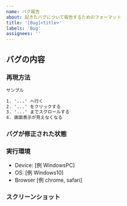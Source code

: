 ```yaml
---
name: バグ報告
about: 起きたバグについて報告するためのフォーマット
title: '[Bug]<title>'
labels: 'Bug'
assignees: ''
---
```


<!-- バグの説明を記載する -->
## バグの内容

<!-- 修正担当が再現できるよう記載する -->
### 再現方法

```txt
サンプル

1. '...' へ行く
2. '...' をクリックする
3. '...' までスクロールする
4. 画面表示が見えなくなる
```

<!-- バグが解消され望む状態を記載する -->
### バグが修正された状態

<!-- 実行環境の情報を載せる -->
### 実行環境

+ Device: [例 WindowsPC]
+ OS: [例 Windows10]
+ Browser [例 chrome, safari]

<!-- あれば載せる -->
### スクリーンショット
